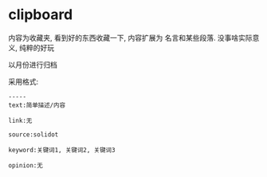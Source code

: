# clipboard

内容为收藏夹, 看到好的东西收藏一下, 内容扩展为 名言和某些段落. 没事啥实际意义, 纯粹的好玩

以月份进行归档

采用格式:
```
-----
text:简单描述/内容

link:无

source:solidot

keyword:关键词1, 关键词2, 关键词3

opinion:无

```

